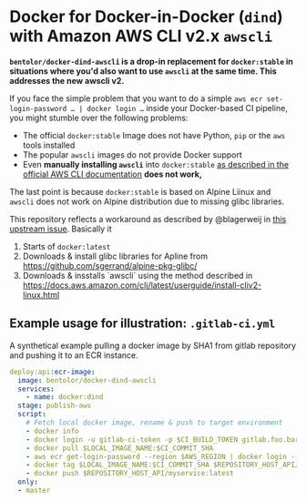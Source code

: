 # Docker for Docker-in-Docker (`dind`) with Amazon AWS CLI v2.x `awscli`

**`bentolor/docker-dind-awscli` is a drop-in replacement for `docker:stable` in situations where you'd also want to use `awscli` at the same time. This addresses the new awscli v2.** 

If you face the simple problem that you want to do a simple `aws ecr set-login-password … | docker login …` inside your Docker-based CI pipeline, you might stumble over the following problems:

* The official `docker:stable` Image does not have Python, `pip` or the `aws` tools installed
* The popular `awscli` images do not provide Docker support
* Even **manually installing `awscli`** into `docker:stable` [as described in the official AWS CLI documentation](https://docs.aws.amazon.com/cli/latest/userguide/install-cliv2-linux.html) **does not work,** 

The last point is because `docker:stable` is based on Alpine Liinux and `awscli` does not work on Alpine distribution due to missing glibc libraries.

This repository reflects a workaround as described by @blagerweij in [this upstream issue](https://github.com/aws/aws-cli/issues/4685#issuecomment-615872019). Basically it

1. Starts of `docker:latest`
2. Downloads & install glibc libraries for Apline from https://github.com/sgerrand/alpine-pkg-glibc/
3. Downloads & insstalls `awscli´ using the method described in https://docs.aws.amazon.com/cli/latest/userguide/install-cliv2-linux.html

## Example usage for illustration: `.gitlab-ci.yml`

A synthetical example pulling a docker image by SHA1 from gitlab repository and pushing it to an ECR instance. 

```yaml
deploy:api:ecr-image:
  image: bentolor/docker-dind-awscli
  services:
    - name: docker:dind 
  stage: publish-aws
  script:
    # Fetch local docker image, rename & push to target environment
    - docker info
    - docker login -u gitlab-ci-token -p $CI_BUILD_TOKEN gitlab.foo.bar:4567
    - docker pull $LOCAL_IMAGE_NAME:$CI_COMMIT_SHA
    - aws ecr get-login-password --region $AWS_REGION | docker login --username AWS --password-stdin $REPOSITORY_HOST_API
    - docker tag $LOCAL_IMAGE_NAME:$CI_COMMIT_SHA $REPOSITORY_HOST_API/myservice:latest
    - docker push $REPOSITORY_HOST_API/myservice:latest
  only:
  - master
```
